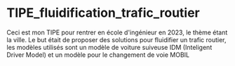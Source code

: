 # TIPE_fluidification_trafic_routier
Ceci est mon TIPE pour rentrer en école d'ingénieur en 2023, le thème étant la ville. Le but était de proposer des solutions pour fluidifier un trafic routier, les modèles utilisés sont un modèle de voiture suiveuse IDM (Inteligent Driver Model) et un modèle pour le changement de voie MOBIL
